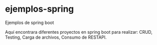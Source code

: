 # ejemplos-spring
Ejemplos de spring boot

Aquí encontrara diferentes proyectos en spring boot para realizar: CRUD, Testing, Carga de archivos, Consumo de RESTAPI.

